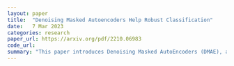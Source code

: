 ```yaml
---
layout: paper
title:  "Denoising Masked Autoencoders Help Robust Classification"
date:   7 Mar 2023
categories: research
paper_url: https://arxiv.org/pdf/2210.06983
code_url: 
summary: "This paper introduces Denoising Masked AutoEncoders (DMAE), a self-supervised method for developing robust image classifiers. By corrupting images with Gaussian noise and masking patches, then reconstructing them using a Transformer-based model, DMAE's encoder captures essential semantics resistant to Gaussian noise. This encoder serves as a base for Gaussian smoothed models, enabling the computation of a certified radius for robustness. The DMAE ViT-Base model achieves comparable or superior certified accuracy with fewer parameters than previous approaches, while the ViT-Large model sets a new benchmark on ImageNet. The model also shows high transferability to CIFAR-10, indicating its broad applicability."
---
```


